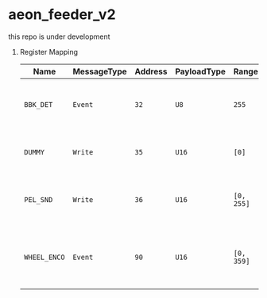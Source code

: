 # aeon_feeder_v2

this repo is under development

1. Register Mapping

   | Name         | MessageType | Address | PayloadType | Range      | Access | length | Description                                              |
   | ------------ | ----------- | ------- | ----------- | ---------- | ------ | ------ | -------------------------------------------------------- |
   | `BBK_DET`    | `Event`     | `32`    | `U8`        | `255`      | `R`    | `1`    | Send the value 255 when the pellet delivered             |
   | `DUMMY`      | `Write`     | `35`    | `U16`       | `[0]`      | `WR`   | `1`    | Empty Register for backward compatibility                |
   | `PEL_SND`    | `Write`     | `36`    | `U16`       | `[0, 255]` | `WR`   | `1`    | Deliver 1 pellet when write opration triggered           |
   | `WHEEL_ENCO` | `Event`     | `90`    | `U16`       | `[0, 359]` | `R`    | `2`    | Return the current value of the wheel [Angle, Magnitude] |
